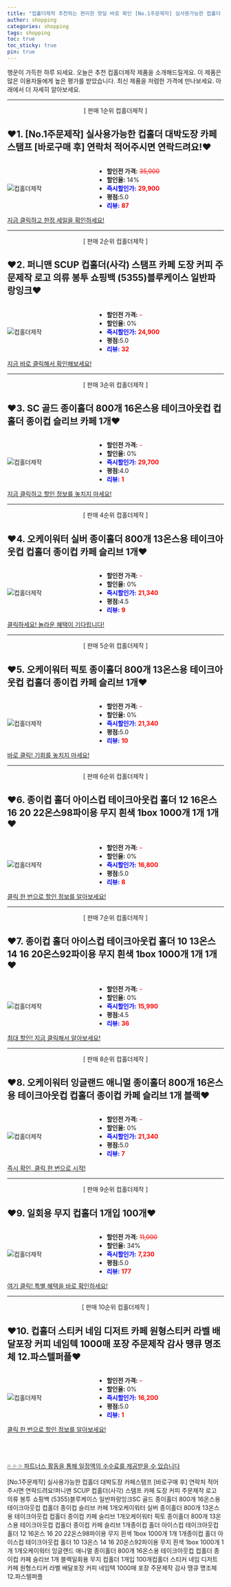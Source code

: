 ```yaml
---
title: "컵홀더제작 추천하는 편리한 핫딜 바로 확인 [No.1주문제작] 실사용가능한 컵홀더 대박도장 카페스탬프"
author: shopping
categories: shopping
tags: shopping
toc: true
toc_sticky: true
pin: true
---
```

행운이 가득한 하루 되세요. 오늘은 추천 컵홀더제작 제품을 소개해드릴게요. 이 제품은 많은 이용자들에게 높은 평가를 받았습니다. 최신 제품을 저렴한 가격에 만나보세요. 아래에서 더 자세히 알아보세요.

---
<p class="toplist" style="margin: 0 auto; display: block; width: fit-content;">[ 판매 1순위 컵홀더제작 ]</p>

<h2><strong>❤️1. [No.1주문제작] 실사용가능한 컵홀더 대박도장 카페스탬프 [바로구매 후] 연락처 적어주시면 연락드려요!❤️</strong></h2>

<div style="display: flex; align-items: center;">
    <div style="flex: 0.4;">
        <img src="https://thumbnail6.coupangcdn.com/thumbnails/remote/230x230ex/image/vendor_inventory/6e7b/e6f3e5462711c7f69a2e91e83400adf00edd370c6e41bee00dae3c11dcf8.jpg" alt="컵홀더제작" style="max-width: 100%;">
    </div>
    <div style="flex: 0.6; margin-left: 10px;">
        <ul>
            <li><strong>할인전 가격:</strong> <del style="color: red;">35,000</del></li>
            <li><strong>할인율:</strong> 14%</li>
            <li><span style='color:blue'><strong>즉시할인가:</strong></span> <span style='color:red'><strong>29,900</strong></span></li>
            <li><strong>평점:</strong>5.0</li>
            <li><span style='color:blue'><strong>리뷰:</strong></span> <span style='color:red'><strong>87</strong></span></li>
        </ul>
    </div>
</div>
<div class="center">
    <a href="https://selin100587001.github.io?lptag=AF9450613&subid=githubio&pageKey=338664653&traceid=V0-153&itemId=1079157426&vendorItemId=5578646349" class="myButton">
        지금 클릭하고 한정 세일을 확인하세요!
    </a>
</div>


---
<p class="toplist" style="margin: 0 auto; display: block; width: fit-content;">[ 판매 2순위 컵홀더제작 ]</p>

<h2><strong>❤️2. 퍼니맨 SCUP 컵홀더(사각) 스탬프 카페 도장 커피 주문제작 로고 의류 봉투 쇼핑백 (5355)블루케이스 일반파랑잉크❤️</strong></h2>

<div style="display: flex; align-items: center;">
    <div style="flex: 0.4;">
        <img src="https://thumbnail6.coupangcdn.com/thumbnails/remote/230x230ex/image/vendor_inventory/532e/cf33c96bc3d5cbdf381ac8ef7749d7cd950efb9f427544a63d1d27bfafb5.jpg" alt="컵홀더제작" style="max-width: 100%;">
    </div>
    <div style="flex: 0.6; margin-left: 10px;">
        <ul>
            <li><strong>할인전 가격:</strong> <del style="color: red;">-</del></li>
            <li><strong>할인율:</strong> 0%</li>
            <li><span style='color:blue'><strong>즉시할인가:</strong></span> <span style='color:red'><strong>24,900</strong></span></li>
            <li><strong>평점:</strong>5.0</li>
            <li><span style='color:blue'><strong>리뷰:</strong></span> <span style='color:red'><strong>32</strong></span></li>
        </ul>
    </div>
</div>
<div class="center">
    <a href="https://selin100587001.github.io?lptag=AF9450613&subid=githubio&pageKey=1806766611&traceid=V0-153&itemId=3074258470&vendorItemId=71062143258" class="myButton">
        지금 바로 클릭해서 확인해보세요!
    </a>
</div>


---
<p class="toplist" style="margin: 0 auto; display: block; width: fit-content;">[ 판매 3순위 컵홀더제작 ]</p>

<h2><strong>❤️3. SC 골드 종이홀더 800개 16온스용 테이크아웃컵 컵홀더 종이컵 슬리브 카페 1개❤️</strong></h2>

<div style="display: flex; align-items: center;">
    <div style="flex: 0.4;">
        <img src="https://thumbnail8.coupangcdn.com/thumbnails/remote/230x230ex/image/vendor_inventory/cbd4/63e0dde5e7945766d8992bf60fed8e9a4e3f29cf19d3f24b5d9d03317b26.jpg" alt="컵홀더제작" style="max-width: 100%;">
    </div>
    <div style="flex: 0.6; margin-left: 10px;">
        <ul>
            <li><strong>할인전 가격:</strong> <del style="color: red;">-</del></li>
            <li><strong>할인율:</strong> 0%</li>
            <li><span style='color:blue'><strong>즉시할인가:</strong></span> <span style='color:red'><strong>29,700</strong></span></li>
            <li><strong>평점:</strong>4.0</li>
            <li><span style='color:blue'><strong>리뷰:</strong></span> <span style='color:red'><strong>1</strong></span></li>
        </ul>
    </div>
</div>
<div class="center">
    <a href="https://selin100587001.github.io?lptag=AF9450613&subid=githubio&pageKey=8049209732&traceid=V0-153&itemId=22568302823&vendorItemId=89610171640" class="myButton">
        지금 클릭하고 할인 정보를 놓치지 마세요!
    </a>
</div>


---
<p class="toplist" style="margin: 0 auto; display: block; width: fit-content;">[ 판매 4순위 컵홀더제작 ]</p>

<h2><strong>❤️4. 오케이워터 실버 종이홀더 800개 13온스용 테이크아웃컵 컵홀더 종이컵 카페 슬리브 1개❤️</strong></h2>

<div style="display: flex; align-items: center;">
    <div style="flex: 0.4;">
        <img src="https://thumbnail6.coupangcdn.com/thumbnails/remote/230x230ex/image/vendor_inventory/5abf/8571b889d16da8873ba446777d742d3d804b531214ad9dfeee621245d40d.jpg" alt="컵홀더제작" style="max-width: 100%;">
    </div>
    <div style="flex: 0.6; margin-left: 10px;">
        <ul>
            <li><strong>할인전 가격:</strong> <del style="color: red;">-</del></li>
            <li><strong>할인율:</strong> 0%</li>
            <li><span style='color:blue'><strong>즉시할인가:</strong></span> <span style='color:red'><strong>21,340</strong></span></li>
            <li><strong>평점:</strong>4.5</li>
            <li><span style='color:blue'><strong>리뷰:</strong></span> <span style='color:red'><strong>9</strong></span></li>
        </ul>
    </div>
</div>
<div class="center">
    <a href="https://selin100587001.github.io?lptag=AF9450613&subid=githubio&pageKey=262425673&traceid=V0-153&itemId=821526673&vendorItemId=5089432645" class="myButton">
        클릭하세요! 놀라운 혜택이 기다립니다!
    </a>
</div>


---
<p class="toplist" style="margin: 0 auto; display: block; width: fit-content;">[ 판매 5순위 컵홀더제작 ]</p>

<h2><strong>❤️5. 오케이워터 픽토 종이홀더 800개 13온스용 테이크아웃컵 컵홀더 종이컵 카페 슬리브 1개❤️</strong></h2>

<div style="display: flex; align-items: center;">
    <div style="flex: 0.4;">
        <img src="https://thumbnail7.coupangcdn.com/thumbnails/remote/230x230ex/image/vendor_inventory/207d/4a6c07e9ded48395410f51b85e3bd6f9149709e610a43abce31a78cd03ef.jpg" alt="컵홀더제작" style="max-width: 100%;">
    </div>
    <div style="flex: 0.6; margin-left: 10px;">
        <ul>
            <li><strong>할인전 가격:</strong> <del style="color: red;">-</del></li>
            <li><strong>할인율:</strong> 0%</li>
            <li><span style='color:blue'><strong>즉시할인가:</strong></span> <span style='color:red'><strong>21,340</strong></span></li>
            <li><strong>평점:</strong>5.0</li>
            <li><span style='color:blue'><strong>리뷰:</strong></span> <span style='color:red'><strong>10</strong></span></li>
        </ul>
    </div>
</div>
<div class="center">
    <a href="https://selin100587001.github.io?lptag=AF9450613&subid=githubio&pageKey=39776846&traceid=V0-153&itemId=145881850&vendorItemId=3323642866" class="myButton">
        바로 클릭! 기회를 놓치지 마세요!
    </a>
</div>


---
<p class="toplist" style="margin: 0 auto; display: block; width: fit-content;">[ 판매 6순위 컵홀더제작 ]</p>

<h2><strong>❤️6. 종이컵 홀더 아이스컵 테이크아웃컵 홀더 12 16온스 16 20 22온스98파이용 무지 흰색 1box 1000개 1개 1개❤️</strong></h2>

<div style="display: flex; align-items: center;">
    <div style="flex: 0.4;">
        <img src="https://thumbnail7.coupangcdn.com/thumbnails/remote/230x230ex/image/vendor_inventory/0d6b/d90be14588b0b2e3c4e8cce7da2f35ccd4328149b05c06ab8e9a97d8bcee.jpg" alt="컵홀더제작" style="max-width: 100%;">
    </div>
    <div style="flex: 0.6; margin-left: 10px;">
        <ul>
            <li><strong>할인전 가격:</strong> <del style="color: red;">-</del></li>
            <li><strong>할인율:</strong> 0%</li>
            <li><span style='color:blue'><strong>즉시할인가:</strong></span> <span style='color:red'><strong>16,800</strong></span></li>
            <li><strong>평점:</strong>5.0</li>
            <li><span style='color:blue'><strong>리뷰:</strong></span> <span style='color:red'><strong>8</strong></span></li>
        </ul>
    </div>
</div>
<div class="center">
    <a href="https://selin100587001.github.io?lptag=AF9450613&subid=githubio&pageKey=6804847359&traceid=V0-153&itemId=16078552369&vendorItemId=83277478107" class="myButton">
        클릭 한 번으로 할인 정보를 알아보세요!
    </a>
</div>


---
<p class="toplist" style="margin: 0 auto; display: block; width: fit-content;">[ 판매 7순위 컵홀더제작 ]</p>

<h2><strong>❤️7. 종이컵 홀더 아이스컵 테이크아웃컵 홀더 10 13온스 14 16 20온스92파이용 무지 흰색 1box 1000개 1개 1개❤️</strong></h2>

<div style="display: flex; align-items: center;">
    <div style="flex: 0.4;">
        <img src="https://thumbnail7.coupangcdn.com/thumbnails/remote/230x230ex/image/vendor_inventory/70a3/fb022562abbfce995962ec503bab07ad4b531f3df20d14c973274e073327.jpg" alt="컵홀더제작" style="max-width: 100%;">
    </div>
    <div style="flex: 0.6; margin-left: 10px;">
        <ul>
            <li><strong>할인전 가격:</strong> <del style="color: red;">-</del></li>
            <li><strong>할인율:</strong> 0%</li>
            <li><span style='color:blue'><strong>즉시할인가:</strong></span> <span style='color:red'><strong>15,990</strong></span></li>
            <li><strong>평점:</strong>4.5</li>
            <li><span style='color:blue'><strong>리뷰:</strong></span> <span style='color:red'><strong>36</strong></span></li>
        </ul>
    </div>
</div>
<div class="center">
    <a href="https://selin100587001.github.io?lptag=AF9450613&subid=githubio&pageKey=6804839163&traceid=V0-153&itemId=16078511613&vendorItemId=83277446324" class="myButton">
        최대 할인! 지금 클릭해서 알아보세요!
    </a>
</div>


---
<p class="toplist" style="margin: 0 auto; display: block; width: fit-content;">[ 판매 8순위 컵홀더제작 ]</p>

<h2><strong>❤️8. 오케이워터 잉글랜드 애니멀 종이홀더 800개 16온스용 테이크아웃컵 컵홀더 종이컵 카페 슬리브 1개 블랙❤️</strong></h2>

<div style="display: flex; align-items: center;">
    <div style="flex: 0.4;">
        <img src="https://thumbnail10.coupangcdn.com/thumbnails/remote/230x230ex/image/vendor_inventory/5f62/1b8c8e8d3402ca2a7c8a00668725eb852ebb1707dd6ea3b3766bf69519f1.jpg" alt="컵홀더제작" style="max-width: 100%;">
    </div>
    <div style="flex: 0.6; margin-left: 10px;">
        <ul>
            <li><strong>할인전 가격:</strong> <del style="color: red;">-</del></li>
            <li><strong>할인율:</strong> 0%</li>
            <li><span style='color:blue'><strong>즉시할인가:</strong></span> <span style='color:red'><strong>21,340</strong></span></li>
            <li><strong>평점:</strong>5.0</li>
            <li><span style='color:blue'><strong>리뷰:</strong></span> <span style='color:red'><strong>7</strong></span></li>
        </ul>
    </div>
</div>
<div class="center">
    <a href="https://selin100587001.github.io?lptag=AF9450613&subid=githubio&pageKey=6538631708&traceid=V0-153&itemId=14548337806&vendorItemId=78047660961" class="myButton">
        즉시 확인, 클릭 한 번으로 시작!
    </a>
</div>


---
<p class="toplist" style="margin: 0 auto; display: block; width: fit-content;">[ 판매 9순위 컵홀더제작 ]</p>

<h2><strong>❤️9. 일회용 무지 컵홀더 1개입 100개❤️</strong></h2>

<div style="display: flex; align-items: center;">
    <div style="flex: 0.4;">
        <img src="https://thumbnail10.coupangcdn.com/thumbnails/remote/230x230ex/image/retail/images/2023/07/06/15/8/432bbde8-0520-4ab5-971e-88ada686ed4f.jpg" alt="컵홀더제작" style="max-width: 100%;">
    </div>
    <div style="flex: 0.6; margin-left: 10px;">
        <ul>
            <li><strong>할인전 가격:</strong> <del style="color: red;">11,000</del></li>
            <li><strong>할인율:</strong> 34%</li>
            <li><span style='color:blue'><strong>즉시할인가:</strong></span> <span style='color:red'><strong>7,230</strong></span></li>
            <li><strong>평점:</strong>5.0</li>
            <li><span style='color:blue'><strong>리뷰:</strong></span> <span style='color:red'><strong>177</strong></span></li>
        </ul>
    </div>
</div>
<div class="center">
    <a href="https://selin100587001.github.io?lptag=AF9450613&subid=githubio&pageKey=7447803339&traceid=V0-153&itemId=19381939104&vendorItemId=86494458880" class="myButton">
        여기 클릭! 특별 혜택을 바로 확인하세요!
    </a>
</div>


---
<p class="toplist" style="margin: 0 auto; display: block; width: fit-content;">[ 판매 10순위 컵홀더제작 ]</p>

<h2><strong>❤️10. 컵홀더 스티커 네임 디저트 카페 원형스티커 라벨 배달포장 커피 네임텍 1000매 포장 주문제작 감사 땡큐 명조체 12.파스텔퍼플❤️</strong></h2>

<div style="display: flex; align-items: center;">
    <div style="flex: 0.4;">
        <img src="https://thumbnail6.coupangcdn.com/thumbnails/remote/230x230ex/image/vendor_inventory/c786/1a7c3b4df8710984354f44f23a3bec2391cf4ebc35aeef808c53528b040b.jpg" alt="컵홀더제작" style="max-width: 100%;">
    </div>
    <div style="flex: 0.6; margin-left: 10px;">
        <ul>
            <li><strong>할인전 가격:</strong> <del style="color: red;">-</del></li>
            <li><strong>할인율:</strong> 0%</li>
            <li><span style='color:blue'><strong>즉시할인가:</strong></span> <span style='color:red'><strong>16,200</strong></span></li>
            <li><strong>평점:</strong>5.0</li>
            <li><span style='color:blue'><strong>리뷰:</strong></span> <span style='color:red'><strong>1</strong></span></li>
        </ul>
    </div>
</div>
<div class="center">
    <a href="https://selin100587001.github.io?lptag=AF9450613&subid=githubio&pageKey=6120307905&traceid=V0-153&itemId=11597095765&vendorItemId=78871892093" class="myButton">
        클릭 한 번으로 할인 정보를 알아보세요!
    </a>
</div>

<br><br><br>[💦 💦 💦 파트너스 활동을 통해 일정액의 수수료를 제공받을 수 있습니다](https://link.coupang.com/a/bcpT2c)<br><br>[No.1주문제작] 실사용가능한 컵홀더 대박도장 카페스탬프 [바로구매 후] 연락처 적어주시면 연락드려요!퍼니맨 SCUP 컵홀더(사각) 스탬프 카페 도장 커피 주문제작 로고 의류 봉투 쇼핑백 (5355)블루케이스 일반파랑잉크SC 골드 종이홀더 800개 16온스용 테이크아웃컵 컵홀더 종이컵 슬리브 카페 1개오케이워터 실버 종이홀더 800개 13온스용 테이크아웃컵 컵홀더 종이컵 카페 슬리브 1개오케이워터 픽토 종이홀더 800개 13온스용 테이크아웃컵 컵홀더 종이컵 카페 슬리브 1개종이컵 홀더 아이스컵 테이크아웃컵 홀더 12 16온스 16 20 22온스98파이용 무지 흰색 1box 1000개 1개 1개종이컵 홀더 아이스컵 테이크아웃컵 홀더 10 13온스 14 16 20온스92파이용 무지 흰색 1box 1000개 1개 1개오케이워터 잉글랜드 애니멀 종이홀더 800개 16온스용 테이크아웃컵 컵홀더 종이컵 카페 슬리브 1개 블랙일회용 무지 컵홀더 1개입 100개컵홀더 스티커 네임 디저트 카페 원형스티커 라벨 배달포장 커피 네임텍 1000매 포장 주문제작 감사 땡큐 명조체 12.파스텔퍼플